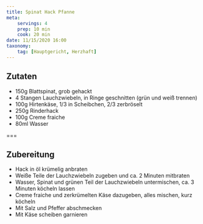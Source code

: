 ```yaml
---
title: Spinat Hack Pfanne
meta:
    servings: 4
    prep: 10 min
    cook: 20 min
date: 11/15/2020 16:00
taxonomy:
    tag: [Hauptgericht, Herzhaft]
---
```

## Zutaten

* 150g Blattspinat, grob gehackt
* 4 Stangen Lauchzwiebeln, in Ringe geschnitten (grün und weiß trennen)
* 100g Hirtenkäse, 1/3 in Scheibchen, 2/3 zerbröselt
* 250g Rinderhack
* 100g Creme fraiche
* 80ml Wasser

===

## Zubereitung

* Hack in öl krümelig anbraten
* Weiße Teile der Lauchzwiebeln zugeben und ca. 2 Minuten mitbraten
* Wasser, Spinat und grünen Teil der Lauchzwiebeln untermischen, ca. 3 Minuten köcheln lassen
* Creme fraiche und zerkrümelten Käse dazugeben, alles mischen, kurz köcheln
* Mit Salz und Pfeffer abschmecken
* Mit Käse scheiben garnieren